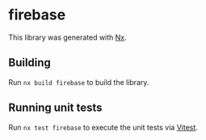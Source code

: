 # firebase

This library was generated with [Nx](https://nx.dev).

## Building

Run `nx build firebase` to build the library.

## Running unit tests

Run `nx test firebase` to execute the unit tests via [Vitest](https://vitest.dev/).
